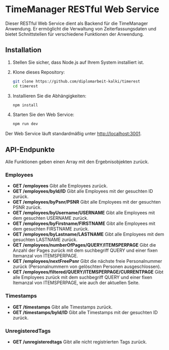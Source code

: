 # TimeManager RESTful Web Service

Dieser RESTful Web Service dient als Backend für die TimeManager Anwendung. Er ermöglicht die Verwaltung von Zeiterfassungsdaten und bietet Schnittstellen für verschiedene Funktionen der Anwendung.

## Installation

1. Stellen Sie sicher, dass Node.js auf Ihrem System installiert ist.

2. Klone dieses Repository:

    ```bash
    git clone https://github.com/diplomarbeit-kalki/timerest
    cd timerest
    ```

3. Installieren Sie die Abhängigkeiten:

    ```bash
    npm install
    ```

4. Starten Sie den Web Service:

    ```bash
    npm run dev
    ```

Der Web Service läuft standardmäßig unter [http://localhost:3001](http://localhost:3001).

## API-Endpunkte
Alle Funktionen geben einen Array mit den Ergebnisobjekten zurück.

### Employees

- **GET /employees** Gibt alle Employees zurück.
- **GET /employees/byId/ID** Gibt alle Employees mit der gesuchten ID zurück.
- **GET /employees/byPsnr/PSNR** Gibt alle Employees mit der gesuchten PSNR zurück.
- **GET /employees/byUsername/USERNAME** Gibt alle Employees mit dem gesuchten USERNAME zurück.
- **GET /employees/byFirstname/FIRSTNAME** Gibt alle Employees mit dem gesuchten FIRSTNAME zurück.
- **GET /employees/byLastname/LASTNAME** Gibt alle Employees mit dem gesuchten LASTNAME zurück.
- **GET /employees/numberOfPages/QUERY/ITEMSPERPAGE** Gibt die Anzahl der Pages zurück mit dem suchbegriff QUERY und einer fixen Itemanzal von ITEMSPERPAGE.
- **GET /employees/nextFreePsnr** Gibt die nächste freie Personalnummer zurück (Personalnummern von gelöschten Personen ausgeschlossen).
- **GET /employees/filtered/QUERY/ITEMSPERPAGE/CURRENTPAGE** Gibt alle Employees zurück mit dem suchbegriff QUERY und einer fixen Itemanzal von ITEMSPERPAGE, wie auch der aktuellen Seite.

### Timestamps

- **GET /timestamps** Gibt alle Timestamps zurück.
- **GET /timestamps/byId/ID** Gibt alle Timestamps mit der gesuchten ID zurück.

### UnregisteredTags

- **GET /unregisteredtags** Gibt alle nicht registrierten Tags zurück.

